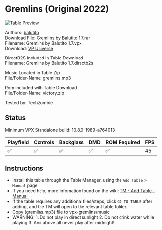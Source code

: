 # Gremlins (Original 2022)

![Table Preview](../../images/vpx-gremlins.jpg)

Authors: [balutito](https://vpuniverse.com/profile/36070-balutito/)  
Download File: Gremlins by Balutito 1.7.rar  
Filename: Gremlins by Balutito 1.7.vpx  
Download: [VP Universe](https://vpuniverse.com/files/file/10546-gremlins-by-balutito)

DirectB2S Included in Table Download  
Filename: Gremlins by Balutito 1.7.directb2s

Music Located in Table Zip  
File/Folder-Name: gremlins.mp3

Rom included with Table Download  
File/Folder-Name: victory.zip

Tested by: TechZombie

## Status 

Minimum VPX Standalone build: 10.8.0-1989-a764013

| Playfield | Controls | Backglass | DMD | ROM Required | FPS | 
|-----------|----------|-----------|-----|--------------|-----|
| :white_check_mark: | :white_check_mark: | :white_check_mark: | :white_check_mark: | :white_check_mark: | 45 |

## Instructions

- Install this table through the Table Manager, using the `Add Table` > `Manual` page
- If you need help, more infomation found on the wiki: [TM - Add Table - Manual](https://github.com/LegendsUnchained/vpx-standalone-alp4k/wiki/%5B04%5D-%F0%9F%A7%A1-TM-%E2%80%90-Other-Features#add-table---manual)
- If the table requires any additional files/steps, click `GO TO TABLE` after adding, and the TM will open to the relevant table folder.
- Copy (gremlins.mp3) file to vpx-gremlins/music
- WARNING: 1. Do not play in direct sunlight 2. Do not drink water while playing 3. And above all never play after midnight!

